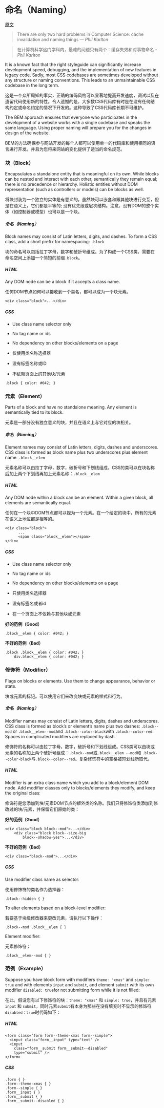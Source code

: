 # 命名（Naming）

[原文](http://getbem.com/naming/)

> There are only two hard problems in Computer Science: cache invalidation and naming things — *Phil Karlton*

> 在计算机科学这门学科内，最难的问题只有两个：缓存失效和对事物命名 - *Phil Karlton*

It is a known fact that the right styleguide can significantly increase development speed, debugging, and the implementation of new features in legacy code. Sadly, most CSS codebases are sometimes developed without any structure or naming conventions. This leads to an unmaintainable CSS codebase in the long term.

这是一个众所周知的事实，正确的编码风格可以显著地提高开发速度，调试以及在遗留代码使用新的特性。令人遗憾的是，大多数CSS代码库有时是在没有任何结构约定或命名约定的情况下开发的。这种导致了CSS代码库长期不可维护。

The BEM approach ensures that everyone who participates in the development of a website works with a single codebase and speaks the same language. Using proper naming will prepare you for the changes in design of the website.

BEM的方法确保参与网站开发的每个人都可以使用单一的代码库和使用相同的语言进行开发。并且为您将来网站的变化提供了适当的命名规范。

### 块（Block）

Encapsulates a standalone entity that is meaningful on its own. While blocks can be nested and interact with each other, semantically they remain equal; there is no precedence or hierarchy. Holistic entities without DOM representation (such as controllers or models) can be blocks as well.

将块封装为一个独立的实体是有意义的。虽然块可以嵌套和跟其他块进行交互，但是在语义上，它们都是平等的; 没有优先级或层次结构。注意，没有DOM的整个实体（如控制器或模型）也可以是一个块。

##### 命名（Naming）

Block names may consist of Latin letters, digits, and dashes. To form a CSS class, add a short prefix for namespacing: `.block`

块的命名可以包括拉丁字母，数字和破折号组成。为了构成一个CSS类，需要在命名空间上添加一个简短的前缀`.block`。

##### HTML

Any DOM node can be a block if it accepts a class name.

任何DOM节点如何可以接收到一个类名，都可以成为一个块元素。

```
<div class="block">...</div>
```

##### CSS

* Use class name selector only
* No tag name or ids
* No dependency on other blocks/elements on a page

* 仅使用类名称选择器
* 没有标签名称或ID
* 不依赖页面上的其他块/元素

```
.block { color: #042; }
```

### 元素（Element）

Parts of a block and have no standalone meaning. Any element is semantically tied to its block.

元素是一部分没有独立意义的块，并且在语义上与它对应的块相关。

##### 命名（Naming）

Element names may consist of Latin letters, digits, dashes and underscores. CSS class is formed as block name plus two underscores plus element name: `.block__elem`

元素名称可以由拉丁字母，数字，破折号和下划线组成。CSS的类可以在块名称后加上两个下划线再加上元素名称：`.block__elem`

##### HTML

Any DOM node within a block can be an element. Within a given block, all elements are semantically equal.

任何在一个块中DOM节点都可以视为一个元素。在一个给定的块中，所有的元素在语义上地位都是相等的。

```
<div class="block">
	  ...
	  <span class="block__elem"></span>
</div>
```

##### CSS

* Use class name selector only
* No tag name or ids
* No dependency on other blocks/elements on a page


* 只使用类名选择器
* 没有标签名或者id
* 在一个页面上不依赖与其他块或元素

**好的范例（Good）**

```
.block__elem { color: #042; }
```

**不好的范例（Bad）**

```
.block .block__elem { color: #042; }
	div.block__elem { color: #042; }
```

### 修饰符（Modifier）

Flags on blocks or elements. Use them to change appearance, behavior or state.

块或元素的标记。可以使用它们来改变块或元素的样式和行为。


##### 命名（Naming）

Modifier names may consist of Latin letters, digits, dashes and underscores. CSS class is formed as block’s or element’s name plus two dashes: `.block--mod` or `.block__elem--mod`and `.block--color-black`with `.block--color-red`. Spaces in complicated modifiers are replaced by dash.


修饰符的名称可以由拉丁字母，数字，破折号和下划线组成。CSS类可以由块或元素的名称加上两个破折号组成：`.block--mod`或`.block__elem --mod`和 `.block--color-black`与`.block--color--red`。复杂修饰符中的空格被短划线所取代。

##### HTML

Modifier is an extra class name which you add to a block/element DOM node. Add modifier classes only to blocks/elements they modify, and keep the original class:

修饰符是您添加到块/元素DOM节点的额外类的名称。我们只将修饰符类添加到修改过的块/元素，并保留它们原始的类：

**好的范例（Good）**
```
<div class="block block--mod">...</div>
	<div class="block block--size-big
		block--shadow-yes">...</div>
```

**不好的范例（Bad）**

```
<div class="block--mod">...</div>
```

##### CSS

Use modifier class name as selector:

使用修饰符的类名作为选择器：

```
.block--hidden { }
```
To alter elements based on a block-level modifier:

若要基于块级修改器来更改元素，请执行以下操作：

```
.block--mod .block__elem { }
```
Element modifier:

元素修饰符：

```
.block__elem--mod { }
```

### 范例（Example）

Suppose you have block form with modifiers `theme: "xmas"` and `simple: true` and with elements `input` and `submit`, and element `submit` with its own modifier `disabled: true`for not submitting form while it is not filled:

在此，假设您有以下修饰符的块：`theme: "xmas"` 和 `simple: true`，并且有元素`input` 和 `submit`，同时元素`submit`有本身为那些在没有填充时不显示的修饰符`disabled：true`时代码如下：

##### HTML
```
<form class="form form--theme-xmas form--simple">
  <input class="form__input" type="text" />
  <input
    class="form__submit form__submit--disabled"
    type="submit" />
</form>
```

##### CSS
```
.form { }
.form--theme-xmas { }
.form--simple { }
.form__input { }
.form__submit { }
.form__submit--disabled { }
```








